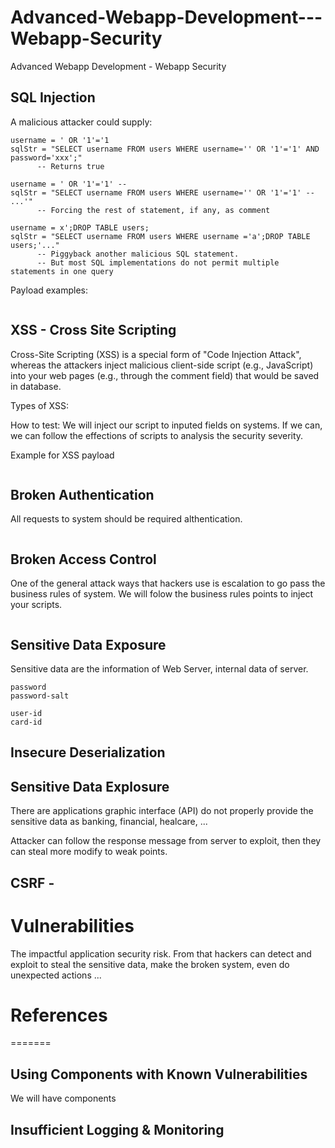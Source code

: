 # Advanced-Webapp-Development---Webapp-Security
Advanced Webapp Development - Webapp Security

## SQL Injection


A malicious attacker could supply:
```
username = ' OR '1'='1
sqlStr = "SELECT username FROM users WHERE username='' OR '1'='1' AND password='xxx';"
      -- Returns true
```
``` 
username = ' OR '1'='1' --
sqlStr = "SELECT username FROM users WHERE username='' OR '1'='1' -- ...'"
      -- Forcing the rest of statement, if any, as comment
```
```
username = x';DROP TABLE users;
sqlStr = "SELECT username FROM users WHERE username ='a';DROP TABLE users;'..."
      -- Piggyback another malicious SQL statement.
      -- But most SQL implementations do not permit multiple statements in one query
```

Payload examples:
```

```

## XSS - Cross Site Scripting

Cross-Site Scripting (XSS) is a special form of "Code Injection Attack", whereas the attackers inject malicious client-side script (e.g., JavaScript) into your web pages (e.g., through the comment field) that would be saved in database.

Types of XSS:

How to test: We will inject our script to inputed fields on systems.
If we can, we can follow the effections of scripts to analysis the security severity.

Example for XSS payload

```

```

## Broken Authentication
All requests to system should be required althentication.


```

```
## Broken Access Control

One of the general attack ways that hackers use is escalation to go pass the business rules of system.
We will folow the business rules points to inject your scripts.
```

```

## Sensitive Data Exposure
Sensitive data are the information of Web Server, internal data of server.
```
password
password-salt

user-id
card-id
```
## Insecure Deserialization


## Sensitive Data Explosure

There are applications graphic interface (API) do not properly provide the sensitive data as banking, financial, healcare, ...

Attacker can follow the response message from server to exploit, then they can steal more modify to weak points.


## CSRF - 


# Vulnerabilities

The impactful application security risk. From that hackers can detect and exploit to steal the sensitive data, make the broken system, even do unexpected actions ...


# References

=======
## Using Components with Known Vulnerabilities
We will have components

## Insufficient Logging & Monitoring
